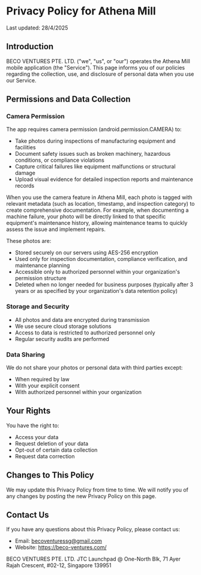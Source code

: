 # Privacy Policy for Athena Mill

Last updated: 28/4/2025

## Introduction

BECO VENTURES PTE. LTD. ("we", "us", or "our") operates the Athena Mill mobile application (the "Service"). This page informs you of our policies regarding the collection, use, and disclosure of personal data when you use our Service.

## Permissions and Data Collection

### Camera Permission

The app requires camera permission (android.permission.CAMERA) to:

- Take photos during inspections of manufacturing equipment and facilities
- Document safety issues such as broken machinery, hazardous conditions, or compliance violations
- Capture critical failures like equipment malfunctions or structural damage
- Upload visual evidence for detailed inspection reports and maintenance records

When you use the camera feature in Athena Mill, each photo is tagged with relevant metadata (such as location, timestamp, and inspection category) to create comprehensive documentation. For example, when documenting a machine failure, your photo will be directly linked to that specific equipment's maintenance history, allowing maintenance teams to quickly assess the issue and implement repairs.

These photos are:

- Stored securely on our servers using AES-256 encryption
- Used only for inspection documentation, compliance verification, and maintenance planning
- Accessible only to authorized personnel within your organization's permission structure
- Deleted when no longer needed for business purposes (typically after 3 years or as specified by your organization's data retention policy)

### Storage and Security

- All photos and data are encrypted during transmission
- We use secure cloud storage solutions
- Access to data is restricted to authorized personnel only
- Regular security audits are performed

### Data Sharing

We do not share your photos or personal data with third parties except:

- When required by law
- With your explicit consent
- With authorized personnel within your organization

## Your Rights

You have the right to:

- Access your data
- Request deletion of your data
- Opt-out of certain data collection
- Request data correction

## Changes to This Policy

We may update this Privacy Policy from time to time. We will notify you of any changes by posting the new Privacy Policy on this page.

## Contact Us

If you have any questions about this Privacy Policy, please contact us:

- Email: becoventuressg@gmail.com
- Website: https://beco-ventures.com/

BECO VENTURES PTE. LTD.
JTC Launchpad @ One-North Blk, 71 Ayer Rajah Crescent, #02-12, Singapore 139951
